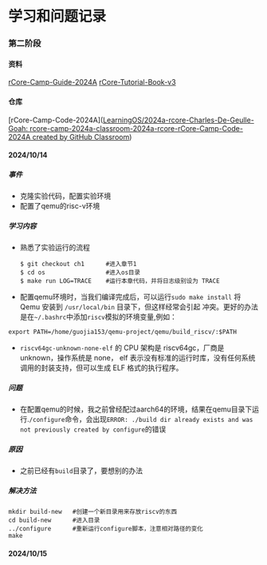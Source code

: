 # 学习和问题记录

### 第二阶段

#### 资料

[rCore-Camp-Guide-2024A](https://learningos.cn/rCore-Camp-Guide-2024A/) [rCore-Tutorial-Book-v3](https://rcore-os.cn/rCore-Tutorial-Book-v3/)

#### 仓库

[rCore-Camp-Code-2024A]([LearningOS/2024a-rcore-Charles-De-Geulle-Goah: rcore-camp-2024a-classroom-2024a-rcore-rCore-Camp-Code-2024A created by GitHub Classroom](https://github.com/LearningOS/2024a-rcore-Charles-De-Geulle-Goah))

#### 2024/10/14

##### 事件

- 克隆实验代码，配置实验环境
- 配置了qemu的risc-v环境

##### 学习内容

- 熟悉了实验运行的流程

  ```shell
  $ git checkout ch1      #进入章节1
  $ cd os                 #进入os目录
  $ make run LOG=TRACE    #运行本章代码，并将日志级别设为 TRACE
  ```

- 配置qemu环境时，当我们编译完成后，可以运行`sudo make install` 将 Qemu 安装到 `/usr/local/bin` 目录下，但这样经常会引起 冲突。更好的办法是在`~/.bashrc`中添加`riscv`模拟的环境变量,例如：

```shell
export PATH=/home/guojia153/qemu-project/qemu/build_riscv/:$PATH
```

- `riscv64gc-unknown-none-elf` 的 CPU 架构是 riscv64gc，厂商是 unknown，操作系统是 none， elf 表示没有标准的运行时库，没有任何系统调用的封装支持，但可以生成 ELF 格式的执行程序。

##### 问题

- 在配置qemu的时候，我之前曾经配过aarch64的环境，结果在qemu目录下运行.`/configure`命令，会出现`ERROR: ./build dir already exists and was not previously created by configure`的错误

##### 原因

- 之前已经有`build`目录了，要想别的办法

##### 解决方法

```shell
mkdir build-new   #创建一个新目录用来存放riscv的东西
cd build-new      #进入目录
../configure      #重新运行configure脚本，注意相对路径的变化
make
```

#### 2024/10/15